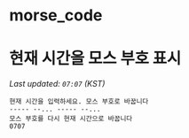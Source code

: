 # morse_code
# 현재 시간을 모스 부호 표시
<!-- MORSE_TIME_START -->
_Last updated: `07:07` (KST)_

```
현재 시간을 입력하세요. 모스 부호로 바꿉니다
----- --... ----- --...
모스 부호를 다시 현재 시간으로 바꿉니다
0707
```
<!-- MORSE_TIME_END -->
